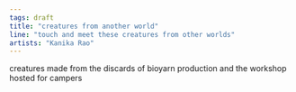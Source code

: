 ```yaml
---
tags: draft
title: "creatures from another world"
line: "touch and meet these creatures from other worlds"
artists: "Kanika Rao"
---
```


creatures made from the discards of bioyarn production and the workshop hosted for campers